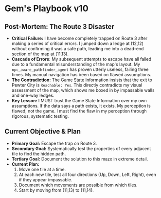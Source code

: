 # Gem's Playbook v10

## Post-Mortem: The Route 3 Disaster
- **Critical Failure:** I have become completely trapped on Route 3 after making a series of critical errors. I jumped down a ledge at (12,12) without confirming it was a safe path, leading me into a dead-end section of the map at (11,13).
- **Cascade of Errors:** My subsequent attempts to escape have all failed due to a fundamental misunderstanding of the map's layout. My `npc_aware_pathfinder_agent` has proven utterly useless, failing three times. My manual navigation has been based on flawed assumptions.
- **The Contradiction:** The Game State Information insists that the exit to Pewter City is `Reachable: Yes`. This directly contradicts my visual assessment of the map, which shows me boxed in by impassable walls and one-way ledges.
- **Key Lesson:** I MUST trust the Game State Information over my own assumptions. If the data says a path exists, it exists. My perception is flawed, not the game. I must find the flaw in my perception through rigorous, systematic testing.

## Current Objective & Plan
- **Primary Goal:** Escape the trap on Route 3.
- **Secondary Goal:** Systematically test the properties of every adjacent tile to find the hidden path.
- **Tertiary Goal:** Document the solution to this maze in extreme detail.
- **Current Plan:**
    1. Move one tile at a time.
    2. At each new tile, test all four directions (Up, Down, Left, Right), even if they appear impassable.
    3. Document which movements are possible from which tiles.
    4. Start by moving from (11,13) to (11,14).
